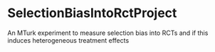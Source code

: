 SelectionBiasIntoRctProject
===========================

An MTurk experiment to measure selection bias into RCTs and if this induces heterogeneous treatment effects
